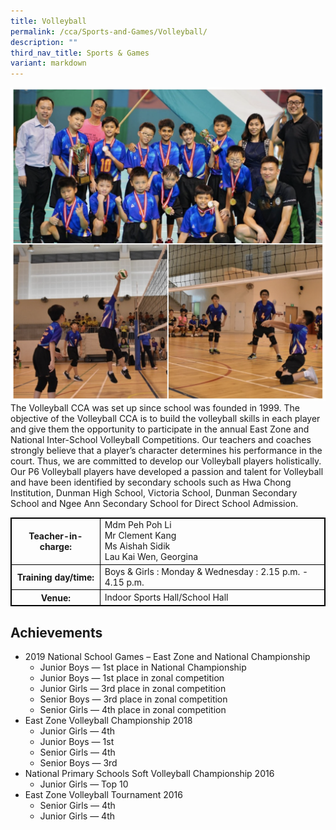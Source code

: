```yaml
---
title: Volleyball
permalink: /cca/Sports-and-Games/Volleyball/
description: ""
third_nav_title: Sports & Games
variant: markdown
---
```

<style>
table {
  border-collapse: collapse;
  border: 1px solid black;
} 

th,td {
  border: 1px solid black;
}
table.c {
  table-layout: auto;
  width: 100%;  
}
</style>


	
![](/images/volleyball.png)
The Volleyball CCA was set up since school was founded in 1999. The objective of the Volleyball CCA is to build the volleyball skills in each player and give them the opportunity to participate in the annual East Zone and National Inter-School Volleyball Competitions. Our teachers and coaches strongly believe that a player’s character determines his performance in the court. Thus, we are committed to develop our Volleyball players holistically. Our P6 Volleyball players have developed a passion and talent for Volleyball and have been identified by secondary schools such as Hwa Chong Institution, Dunman High School, Victoria School, Dunman Secondary School and Ngee Ann Secondary School for Direct School Admission.

	
<table class="c">
  <tbody><tr>
    <th>Teacher-in-charge:</th>
    <td>Mdm Peh Poh Li<br>Mr Clement Kang<br> Ms Aishah Sidik <br> Lau Kai Wen, Georgina
		

  </td></tr>
  <tr>
    <th>Training day/time:</th>
    <td>Boys &amp; Girls : Monday &amp; Wednesday : 2.15 p.m. - 4.15 p.m.</td>
  </tr>

  <tr>
    <th>Venue: </th>
    <td>Indoor Sports Hall/School Hall</td>
  </tr>

</tbody></table>


Achievements
------------

*   2019 National School Games – East Zone and National Championship
    *   Junior Boys — 1st place in National Championship
    *   Junior Boys — 1st place in zonal competition
    *   Junior Girls — 3rd place in zonal competition
    *   Senior Boys — 3rd place in zonal competition
    *   Senior Girls — 4th place in zonal competition
*   East Zone Volleyball Championship 2018
    *   Junior Girls — 4th
    *   Junior Boys — 1st
    *   Senior Girls — 4th
    *   Senior Boys — 3rd
*   National Primary Schools Soft Volleyball Championship 2016
    *   Junior Girls — Top 10
*   East Zone Volleyball Tournament 2016
    *   Senior Girls — 4th
    *   Junior Girls — 4th